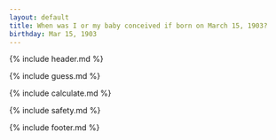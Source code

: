 ```yaml
---
layout: default
title: When was I or my baby conceived if born on March 15, 1903?
birthday: Mar 15, 1903
---
```


{% include header.md %}

{% include guess.md %}

{% include calculate.md %}

{% include safety.md %}

{% include footer.md %}



